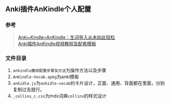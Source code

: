 ## Anki插件AnKindle个人配置

### 参考
> [Anki+Kindle=AnKindle：生词导入从未如此轻松](https://zhuanlan.zhihu.com/p/35163164)  
> [Anki插件AnKindle视频教程及配套模板](http://www.laohuang.net/20180429/ankindle_template/)



### 文件目录

1. `ankindle魔改配置步骤及方法`为操作方法以及步骤
2. `AnKindle-Vocab.apkg`为anki模板
3. `ankidle.js`为`ankidle-vocab`的卡片设计，正面、通用、背面都在里面，分别复制过去就行。
4. `_collins_c.css`为mdx词典`collins`的样式设计